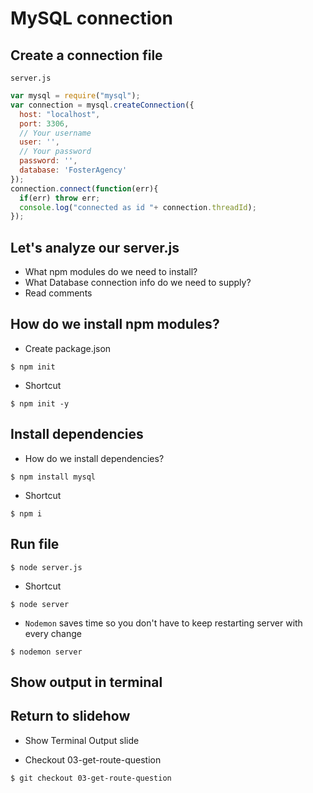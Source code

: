 # MySQL connection

## Create a connection file
`server.js`

```javascript
var mysql = require("mysql");
var connection = mysql.createConnection({
  host: "localhost",
  port: 3306,
  // Your username
  user: '',
  // Your password
  password: '',
  database: 'FosterAgency'
});
connection.connect(function(err){
  if(err) throw err;
  console.log("connected as id "+ connection.threadId);
});
```

## Let's analyze our server.js
* What npm modules do we need to install?
* What Database connection info do we need to supply?
* Read comments

## How do we install npm modules?
* Create package.json

`$ npm init`

* Shortcut

`$ npm init -y`

## Install dependencies
* How do we install dependencies?

`$ npm install mysql`

* Shortcut

`$ npm i`

## Run file
`$ node server.js`

* Shortcut

`$ node server`

* `Nodemon` saves time so you don't have to keep restarting server with every change

`$ nodemon server`

## Show output in terminal

## Return to slidehow
* Show Terminal Output slide

* Checkout 03-get-route-question

`$ git checkout 03-get-route-question`
